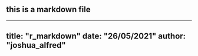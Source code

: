 ## this is a markdown file 

---
title: "r_markdown"
date: "26/05/2021"
author: "joshua_alfred"
---
